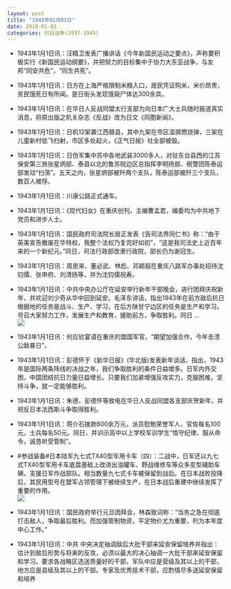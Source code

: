 ```yaml
---
layout: post
title: "1943年01月01日"
date: 2018-01-01
categories: 抗日战争(1937-1945)
---
```


<meta name="referrer" content="no-referrer" />

- 1943年1月1日讯：汪精卫发表广播讲话《今年新国民运动之要点》，声称要积极实行《新国民运动纲要》，并把努力的目标集中于协力大东亚战争，与友邦“同安共危”，“同生共死”。 

- 1943年1月1日讯：日方在上海严格限制米粮入口，居民凭证购米，米价昂贵，贫民饿死日有所闻。是日街头发现饿毙尸体达300余具。 

- 1943年1月1日讯：在华日人反战同盟太行支部为向日本广大士兵随时报道真实消息，将原出版之机关杂志《反战》改为日文《同胞新闻》。 

- 1943年1月1日讯：日机12架袭江西赣县，其中九架在市区滥掷燃烧弹，三架在儿童新村低飞扫射，市区多处起火，《正气日报》社全部被毁。 

- 1943年1月1日讯：日伪军集中苏中各地武装3000多人，对驻东台县西的江苏保安第三旅张星炳部、泰县以北的鲁苏皖边区总指挥李明扬部、税警团陈泰运部发动“扫荡”。五天之内，张星炳部被歼两个支队，陈泰运部被歼三个支队，数百人被俘。 

- 1943年1月1日讯：川康公路正式通车。 

- 1943年1月1日讯：《现代妇女》在重庆创刊，主编曹孟君，编委均为中共地下党员和进步人士。 

- 1943年1月1日讯：国民政府司法院长居正发表《告司法界同仁书》称：“由于英美宣告撤废在华特权，我整个法权乃复完好如初”，“这是我司法史上近百年来的一个新纪元。”同日，司法行政部改隶行政院，部长仍为谢冠生。 

- 1943年1月1日讯：周恩来、董必武、林彪、邓颖超在重庆八路军办事处招待沈钧儒、张申府、刘清扬等，并为沈钧儒祝寿。 

- 1943年1月1日讯：中共中央办公厅在延安举行新年干部晚会，进行团拜庆祝新年，并欢迎刘少奇从华中回到延安。毛泽东讲话，指出1943年在前方敌后抗日根据地的任务是战斗、生产、学习，在后方陕甘宁边区的任务是生产和学习。号召大家努力工作，发展生产和教育，援助前方，争取胜利。同日 ... <br/><img src="https://wx3.sinaimg.cn/large/aca367d8ly1fn1498uhr5j20c809z74c.jpg" />

- 1943年1月1日讯：何应钦宴请在重庆的盟国军官，“期望加强合作，今年击溃公敌暴日”。 

- 1943年1月1日讯：彭德怀于《新华日报》(华北版)发表新年谈话，指出，1943年是国际两条阵线的决战之年，我们争取胜利的条件日益增多。日军内外交困，中国团结抗日力量日益增长。只要我们加紧增强反攻实力，克服困难，坚持斗争，就一定能够胜利。 

- 1943年1月1日讯：朱德、彭德怀等致电在华日人反战同盟各支部庆贺新年，并祝反日本法西斯斗争取得胜利。 

- 1943年1月1日讯：蒋介石拨款600余万元，派员慰勉荣誉军人，官佐每名100元，士兵每名50元。同日，并训示高中以上学校军训学生“恪守纪律、服从命令，诚恳听受管制”。 

- #参战装备#日本陆军九七式TX40型军用卡车（四）：二战中，日军还以九七式TX40型军用卡车底盘基础上改进出油罐车、野战维修车等众多变型辅助车辆，支援日军作战部队。相当数量九七式卡车被保留到战后。在日本战败投降后，其民用型号在盟军占领管理下被继续生产，在日本战后重建中继续发挥了重要的作用。 <br/><img src="https://wx3.sinaimg.cn/large/aca367d8ly1fn0vl4n6d4j208e08z0u3.jpg" />

- 1943年1月1日讯：国民政府举行元旦团拜会，林森致词称：“当务之急在彻底打击敌人，争取最后胜利。而加强管制物资，平定物价尤为重要，列为本年度中心工作。” 

- 1943年1月1日讯：中共 中央决定抽调敌后大批干部来延安保留培养并指出：估计到敌后形势与将来的反攻，必须以最大的决心抽调一大批干部来延安保留和学习。要求各战略区选送质量好的干部，军队中应是营级及其以上的干部，地方应是县级及其以上的干部。专家及优秀技术干部，应酌情尽多送延安保留和培养 

